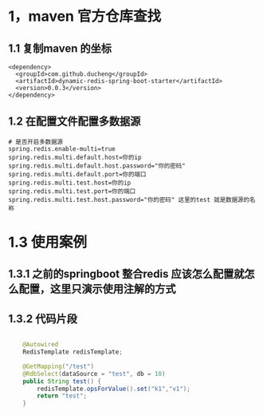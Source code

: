 # 1，maven 官方仓库查找

## 1.1 复制maven 的坐标 

```
<dependency>
  <groupId>com.github.ducheng</groupId>
  <artifactId>dynamic-redis-spring-boot-starter</artifactId>
  <version>0.0.3</version>
</dependency>
```



## 1.2 在配置文件配置多数据源

```properties
# 是否开启多数据源
spring.redis.enable-multi=true
spring.redis.multi.default.host=你的ip
spring.redis.multi.default.host.password="你的密码"
spring.redis.multi.default.port=你的端口
spring.redis.multi.test.host=你的ip
spring.redis.multi.test.port=你的端口
spring.redis.multi.test.host.password="你的密码" 这里的test 就是数据源的名称
```

# 1.3  使用案例

## 1.3.1  之前的springboot 整合redis 应该怎么配置就怎么配置，这里只演示使用注解的方式

## 1.3.2 代码片段

```java

	@Autowired
	RedisTemplate redisTemplate;

	@GetMapping("/test")
	@RdbSelect(dataSource = "test", db = 10)
	public String test() {
		redisTemplate.opsForValue().set("k1","v1");
		return "test";
	}

```

